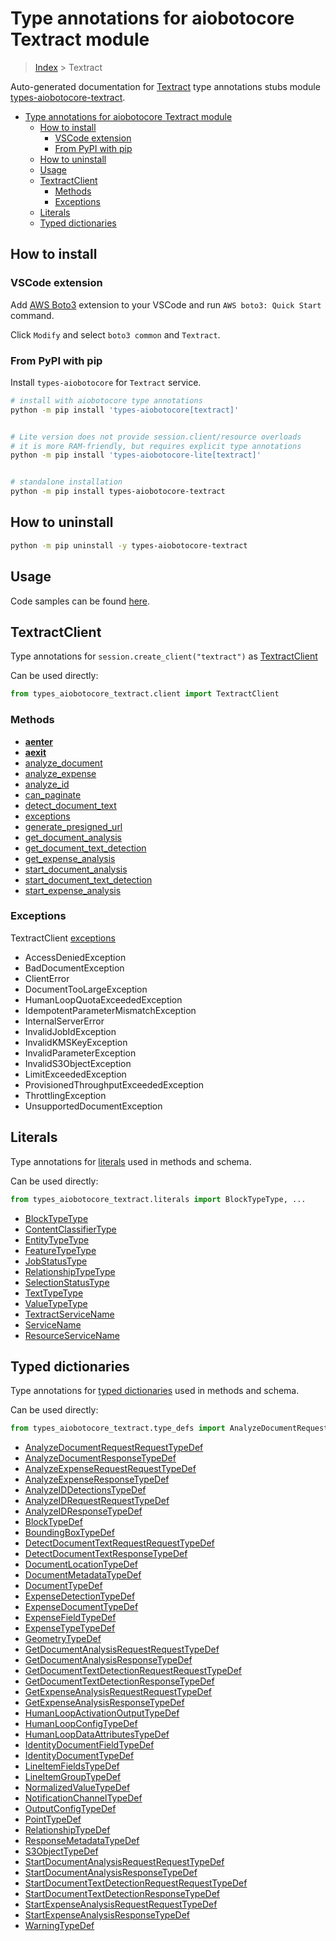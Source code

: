 <a id="type-annotations-for-aiobotocore-textract-module"></a>

# Type annotations for aiobotocore Textract module

> [Index](../README.md) > Textract

Auto-generated documentation for
[Textract](https://boto3.amazonaws.com/v1/documentation/api/latest/reference/services/textract.html#Textract)
type annotations stubs module
[types-aiobotocore-textract](https://pypi.org/project/types-aiobotocore-textract/).

- [Type annotations for aiobotocore Textract module](#type-annotations-for-aiobotocore-textract-module)
  - [How to install](#how-to-install)
    - [VSCode extension](#vscode-extension)
    - [From PyPI with pip](#from-pypi-with-pip)
  - [How to uninstall](#how-to-uninstall)
  - [Usage](#usage)
  - [TextractClient](#textractclient)
    - [Methods](#methods)
    - [Exceptions](#exceptions)
  - [Literals](#literals)
  - [Typed dictionaries](#typed-dictionaries)

<a id="how-to-install"></a>

## How to install

<a id="vscode-extension"></a>

### VSCode extension

Add
[AWS Boto3](https://marketplace.visualstudio.com/items?itemName=Boto3typed.boto3-ide)
extension to your VSCode and run `AWS boto3: Quick Start` command.

Click `Modify` and select `boto3 common` and `Textract`.

<a id="from-pypi-with-pip"></a>

### From PyPI with pip

Install `types-aiobotocore` for `Textract` service.

```bash
# install with aiobotocore type annotations
python -m pip install 'types-aiobotocore[textract]'


# Lite version does not provide session.client/resource overloads
# it is more RAM-friendly, but requires explicit type annotations
python -m pip install 'types-aiobotocore-lite[textract]'


# standalone installation
python -m pip install types-aiobotocore-textract
```

<a id="how-to-uninstall"></a>

## How to uninstall

```bash
python -m pip uninstall -y types-aiobotocore-textract
```

<a id="usage"></a>

## Usage

Code samples can be found [here](./usage.md).

<a id="textractclient"></a>

## TextractClient

Type annotations for `session.create_client("textract")` as
[TextractClient](./client.md)

Can be used directly:

```python
from types_aiobotocore_textract.client import TextractClient
```

<a id="methods"></a>

### Methods

- [__aenter__](./client.md#__aenter__)
- [__aexit__](./client.md#__aexit__)
- [analyze_document](./client.md#analyze_document)
- [analyze_expense](./client.md#analyze_expense)
- [analyze_id](./client.md#analyze_id)
- [can_paginate](./client.md#can_paginate)
- [detect_document_text](./client.md#detect_document_text)
- [exceptions](./client.md#exceptions)
- [generate_presigned_url](./client.md#generate_presigned_url)
- [get_document_analysis](./client.md#get_document_analysis)
- [get_document_text_detection](./client.md#get_document_text_detection)
- [get_expense_analysis](./client.md#get_expense_analysis)
- [start_document_analysis](./client.md#start_document_analysis)
- [start_document_text_detection](./client.md#start_document_text_detection)
- [start_expense_analysis](./client.md#start_expense_analysis)

<a id="exceptions"></a>

### Exceptions

TextractClient [exceptions](./client.md#exceptions)

- AccessDeniedException
- BadDocumentException
- ClientError
- DocumentTooLargeException
- HumanLoopQuotaExceededException
- IdempotentParameterMismatchException
- InternalServerError
- InvalidJobIdException
- InvalidKMSKeyException
- InvalidParameterException
- InvalidS3ObjectException
- LimitExceededException
- ProvisionedThroughputExceededException
- ThrottlingException
- UnsupportedDocumentException

<a id="literals"></a>

## Literals

Type annotations for [literals](./literals.md) used in methods and schema.

Can be used directly:

```python
from types_aiobotocore_textract.literals import BlockTypeType, ...
```

- [BlockTypeType](./literals.md#blocktypetype)
- [ContentClassifierType](./literals.md#contentclassifiertype)
- [EntityTypeType](./literals.md#entitytypetype)
- [FeatureTypeType](./literals.md#featuretypetype)
- [JobStatusType](./literals.md#jobstatustype)
- [RelationshipTypeType](./literals.md#relationshiptypetype)
- [SelectionStatusType](./literals.md#selectionstatustype)
- [TextTypeType](./literals.md#texttypetype)
- [ValueTypeType](./literals.md#valuetypetype)
- [TextractServiceName](./literals.md#textractservicename)
- [ServiceName](./literals.md#servicename)
- [ResourceServiceName](./literals.md#resourceservicename)

<a id="typed-dictionaries"></a>

## Typed dictionaries

Type annotations for [typed dictionaries](./type_defs.md) used in methods and
schema.

Can be used directly:

```python
from types_aiobotocore_textract.type_defs import AnalyzeDocumentRequestRequestTypeDef, ...
```

- [AnalyzeDocumentRequestRequestTypeDef](./type_defs.md#analyzedocumentrequestrequesttypedef)
- [AnalyzeDocumentResponseTypeDef](./type_defs.md#analyzedocumentresponsetypedef)
- [AnalyzeExpenseRequestRequestTypeDef](./type_defs.md#analyzeexpenserequestrequesttypedef)
- [AnalyzeExpenseResponseTypeDef](./type_defs.md#analyzeexpenseresponsetypedef)
- [AnalyzeIDDetectionsTypeDef](./type_defs.md#analyzeiddetectionstypedef)
- [AnalyzeIDRequestRequestTypeDef](./type_defs.md#analyzeidrequestrequesttypedef)
- [AnalyzeIDResponseTypeDef](./type_defs.md#analyzeidresponsetypedef)
- [BlockTypeDef](./type_defs.md#blocktypedef)
- [BoundingBoxTypeDef](./type_defs.md#boundingboxtypedef)
- [DetectDocumentTextRequestRequestTypeDef](./type_defs.md#detectdocumenttextrequestrequesttypedef)
- [DetectDocumentTextResponseTypeDef](./type_defs.md#detectdocumenttextresponsetypedef)
- [DocumentLocationTypeDef](./type_defs.md#documentlocationtypedef)
- [DocumentMetadataTypeDef](./type_defs.md#documentmetadatatypedef)
- [DocumentTypeDef](./type_defs.md#documenttypedef)
- [ExpenseDetectionTypeDef](./type_defs.md#expensedetectiontypedef)
- [ExpenseDocumentTypeDef](./type_defs.md#expensedocumenttypedef)
- [ExpenseFieldTypeDef](./type_defs.md#expensefieldtypedef)
- [ExpenseTypeTypeDef](./type_defs.md#expensetypetypedef)
- [GeometryTypeDef](./type_defs.md#geometrytypedef)
- [GetDocumentAnalysisRequestRequestTypeDef](./type_defs.md#getdocumentanalysisrequestrequesttypedef)
- [GetDocumentAnalysisResponseTypeDef](./type_defs.md#getdocumentanalysisresponsetypedef)
- [GetDocumentTextDetectionRequestRequestTypeDef](./type_defs.md#getdocumenttextdetectionrequestrequesttypedef)
- [GetDocumentTextDetectionResponseTypeDef](./type_defs.md#getdocumenttextdetectionresponsetypedef)
- [GetExpenseAnalysisRequestRequestTypeDef](./type_defs.md#getexpenseanalysisrequestrequesttypedef)
- [GetExpenseAnalysisResponseTypeDef](./type_defs.md#getexpenseanalysisresponsetypedef)
- [HumanLoopActivationOutputTypeDef](./type_defs.md#humanloopactivationoutputtypedef)
- [HumanLoopConfigTypeDef](./type_defs.md#humanloopconfigtypedef)
- [HumanLoopDataAttributesTypeDef](./type_defs.md#humanloopdataattributestypedef)
- [IdentityDocumentFieldTypeDef](./type_defs.md#identitydocumentfieldtypedef)
- [IdentityDocumentTypeDef](./type_defs.md#identitydocumenttypedef)
- [LineItemFieldsTypeDef](./type_defs.md#lineitemfieldstypedef)
- [LineItemGroupTypeDef](./type_defs.md#lineitemgrouptypedef)
- [NormalizedValueTypeDef](./type_defs.md#normalizedvaluetypedef)
- [NotificationChannelTypeDef](./type_defs.md#notificationchanneltypedef)
- [OutputConfigTypeDef](./type_defs.md#outputconfigtypedef)
- [PointTypeDef](./type_defs.md#pointtypedef)
- [RelationshipTypeDef](./type_defs.md#relationshiptypedef)
- [ResponseMetadataTypeDef](./type_defs.md#responsemetadatatypedef)
- [S3ObjectTypeDef](./type_defs.md#s3objecttypedef)
- [StartDocumentAnalysisRequestRequestTypeDef](./type_defs.md#startdocumentanalysisrequestrequesttypedef)
- [StartDocumentAnalysisResponseTypeDef](./type_defs.md#startdocumentanalysisresponsetypedef)
- [StartDocumentTextDetectionRequestRequestTypeDef](./type_defs.md#startdocumenttextdetectionrequestrequesttypedef)
- [StartDocumentTextDetectionResponseTypeDef](./type_defs.md#startdocumenttextdetectionresponsetypedef)
- [StartExpenseAnalysisRequestRequestTypeDef](./type_defs.md#startexpenseanalysisrequestrequesttypedef)
- [StartExpenseAnalysisResponseTypeDef](./type_defs.md#startexpenseanalysisresponsetypedef)
- [WarningTypeDef](./type_defs.md#warningtypedef)
